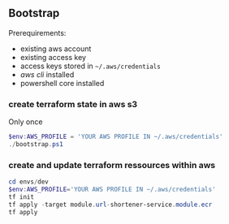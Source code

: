 
## Bootstrap

Prerequirements:
- existing aws account
- existing access key
- access keys stored in `~/.aws/credentials`
- _aws cli_ installed
- powershell core installed


### create terraform state in aws s3
Only once
```powershell
$env:AWS_PROFILE = 'YOUR AWS PROFILE IN ~/.aws/credentials'
./bootstrap.ps1
```

### create and update terraform ressources within aws
```powershell
cd envs/dev
$env:AWS_PROFILE='YOUR AWS PROFILE IN ~/.aws/credentials'
tf init
tf apply -target module.url-shortener-service.module.ecr
tf apply
```